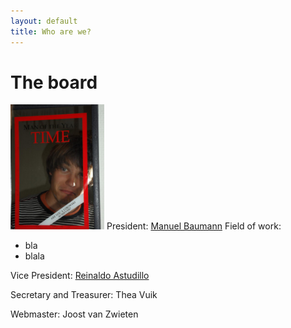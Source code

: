 ```yaml
---
layout: default
title: Who are we?
---
```


The board
=========

<img src="images/manuel.jpg" alt="Drawing" style="width: 150px;"/> President: [Manuel Baumann]
Field of work:
* bla
* blala

Vice President: [Reinaldo Astudillo]

Secretary and Treasurer: Thea Vuik

Webmaster: Joost van Zwieten


[Manuel Baumann]: http://www.manuelbaumann.de
[Reinaldo Astudillo]: http://ta.twi.tudelft.nl/nw/users/rastudillo/